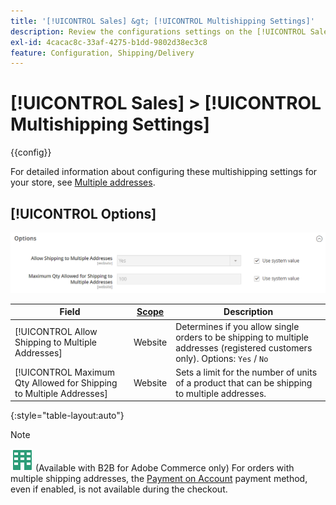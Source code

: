 ```yaml
---
title: '[!UICONTROL Sales] &gt; [!UICONTROL Multishipping Settings]'
description: Review the configurations settings on the [!UICONTROL Sales] &gt; [!UICONTROL Multishipping Settings] page of the Commerce Admin.
exl-id: 4cacac8c-33af-4275-b1dd-9802d38ec3c8
feature: Configuration, Shipping/Delivery
---
```

# [!UICONTROL Sales] > [!UICONTROL Multishipping Settings]

{{config}}

For detailed information about configuring these multishipping settings for your store, see [Multiple addresses](../stores-purchase/shipping-settings.md#multiple-addresses).

## [!UICONTROL Options]

![Options](./assets/multishipping-settings-options.png)<!-- zoom -->

<!-- [Options](https://docs.magento.com/user-guide/shipping/shipping-multiaddress.html) -->

|Field|[Scope](../../getting-started/websites-stores-views.md#scope-settings)|Description|
|--- |--- |--- |
|[!UICONTROL Allow Shipping to Multiple Addresses] |Website| Determines if you allow single orders to be shipping to multiple addresses (registered customers only). Options: `Yes` / `No`|
|[!UICONTROL Maximum Qty Allowed for Shipping to Multiple Addresses]|Website|Sets a limit for the number of units  of a product that can be shipping to multiple addresses.|

{:style="table-layout:auto"}

>[!NOTE]
>
>![B2B for Adobe Commerce](../../assets/b2b.svg) (Available with B2B for Adobe Commerce only) For orders with multiple shipping addresses, the [Payment on Account](../../b2b/enable-basic-features.md#configure-payment-on-account) payment method, even if enabled, is not available during the checkout.
